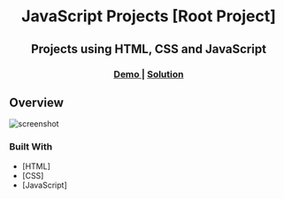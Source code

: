 <h1 align="center">JavaScript Projects [Root Project]</h1>
<h2 align="center">Projects using HTML, CSS and JavaScript</h2>
<div align="center">
  <h3>
    <a href="https://elkorf-javascript-projects.netlify.app/">
      Demo
    </a>
    <span> | </span>
    <a href="https://github.com/elkorf/JavaScript-Projects/">
      Solution
    </a>
  </h3>
</div>

## Overview

![screenshot](https://github.com/elkorf/JavaScript-Projects/blob/Output-SS.PNG)

### Built With

- [HTML]
- [CSS]
- [JavaScript]

